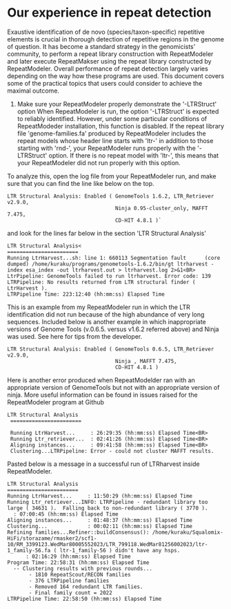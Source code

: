 # Our experience in repeat detection


Exaustive identification of de novo (species/taxon-specific) repetitive elements is crucial in thorough detection of repetitive regions in the genome of question. It has become a standard strategy in the genomicists' community, to perform a repeat library construction with RepeatModeler and later execute RepeatMakser using the repeat library constructed by RepeatModeler. Overall performance of repeat detection largely varies depending on the way how these programs are used.   This document covers some of the practical topics that users could consider to achieve the maximal outcome.

1. Make sure your RepeatModeler properly demonstrate the '-LTRStruct' option
When RepeatModeler is run, the option '-LTRStruct' is expected to reliably  identified. However, under some particular conditions of RepeatModeder installation, this function is disabled. If the repeat library file 'genome-families.fa' produced by RepeatModeler includes the repeat models whose header line starts with 'ltr-' in addition to those starting with 'rnd-', your RepeatModeler runs properly with the '-LTRStruct' option. If there is no repeat model with 'ltr-', this means that your RepeatModeler did not run properly with this option. 

To analyze this, open the log file from your RepeatModeler run, and make sure that you can find the line like below on the top.
```
LTR Structural Analysis: Enabled ( GenomeTools 1.6.2, LTR_Retriever v2.9.0,
                                   Ninja 0.95-cluster_only, MAFFT 7.475,
                                   CD-HIT 4.8.1 )`
```
and look for the lines far below in the section 'LTR Structural Analysis'
```
LTR Structural Analysis<
=======================
Running LtrHarvest...sh: line 1: 660113 Segmentation fault      (core dumped) /home/kuraku/programs/genometools-1.6.2/bin/gt ltrharvest -index esa_index -out ltrharvest.out > ltrharvest.log 2>&1<BR>
LtrPipeline: GenomeTools failed to run ltrharvest. Error code: 139
LTRPipeline: No results returned from LTR structural finder ( LtrHarvest ).
LTRPipeline Time: 223:12:40 (hh:mm:ss) Elapsed Time
```

This is an example from my RepeatModeler run in which the LTR identification did not run because of the high abundance of very long sequences. Included below is another example in which inappropriate versions of Genome Tools (v.0.6.5. versus v1.6.2 referred above) and Ninja was used. See here for tips from the developer.
```
LTR Structural Analysis: Enabled ( GenomeTools 0.6.5, LTR_Retriever v2.9.0,
                                   Ninja , MAFFT 7.475,
                                   CD-HIT 4.8.1 )
```                                   
Here is another error produced when RepeatModelder ran with an appropriate version of GenomeTools but not with an appropriate version of ninja. More useful  information can be found in issues raised for the RepeatModeler program at Github
```
LTR Structural Analysis
 =======================

 Running LtrHarvest...     : 26:29:35 (hh:mm:ss) Elapsed Time<BR>
 Running Ltr_retriever...  : 02:41:26 (hh:mm:ss) Elapsed Time<BR>
 Aligning instances...     : 09:41:58 (hh:mm:ss) Elapsed Time<BR>
 Clustering...LTRPipeline: Error - could not cluster MAFFT results.
```
Pasted below is a message in a successful run of LTRharvest inside RepeatModeler. 
```
LTR Structural Analysis
=======================
Running LtrHarvest...     : 11:50:29 (hh:mm:ss) Elapsed Time
Running Ltr_retriever...INFO: LTRPipeline - redundant library too large ( 34631 ).  Falling back to non-redundant library ( 3770 ).
  : 07:00:45 (hh:mm:ss) Elapsed Time
Aligning instances...     : 01:48:37 (hh:mm:ss) Elapsed Time
Clustering...             : 00:02:11 (hh:mm:ss) Elapsed Time
Refining families...Refiner::buildConsensus(): /home/kuraku/Squalomix-HiFi/storazame/rmasker2/scf1-10/RM_3399123.WedMar80005552023/LTR_799118.WedMar81256002023/ltr-1_family-56.fa ( ltr-1_family-56 ) didn't have any hsps.
      : 02:16:29 (hh:mm:ss) Elapsed Time
Program Time: 22:58:31 (hh:mm:ss) Elapsed Time
  -- Clustering results with previous rounds...
       - 1810 RepeatScout/RECON families
       - 376 LTRPipeline families
       - Removed 164 redundant LTR families.
       - Final family count = 2022
LTRPipeline Time: 22:58:50 (hh:mm:ss) Elapsed Time
```
